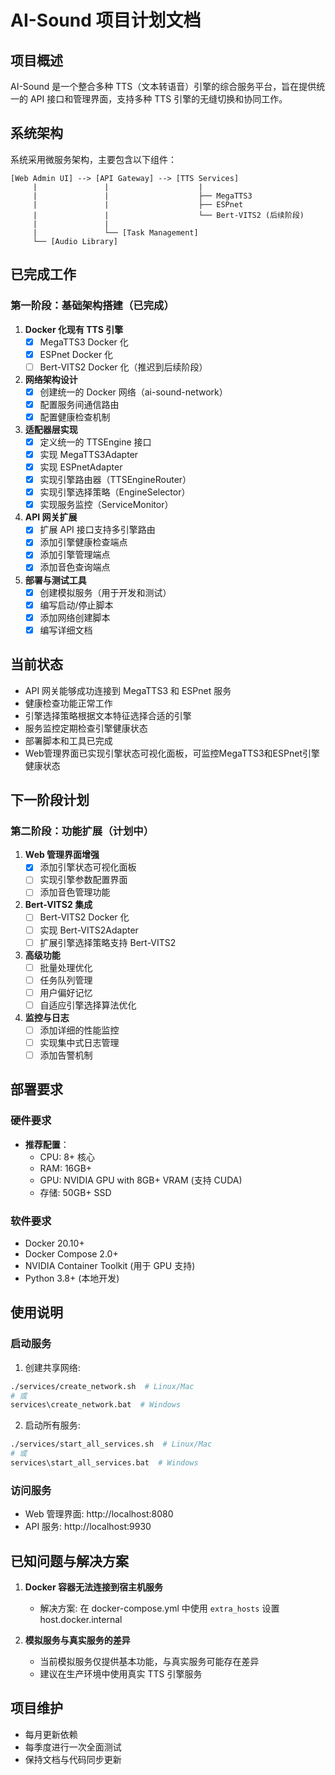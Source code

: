 # AI-Sound 项目计划文档

## 项目概述

AI-Sound 是一个整合多种 TTS（文本转语音）引擎的综合服务平台，旨在提供统一的 API 接口和管理界面，支持多种 TTS 引擎的无缝切换和协同工作。

## 系统架构

系统采用微服务架构，主要包含以下组件：

```
[Web Admin UI] --> [API Gateway] --> [TTS Services]
     |               |                    |
     |               |                    ├── MegaTTS3
     |               |                    ├── ESPnet
     |               |                    └── Bert-VITS2 (后续阶段)
     |               |
     |               └── [Task Management]
     └── [Audio Library]
```

## 已完成工作

### 第一阶段：基础架构搭建（已完成）

1. **Docker 化现有 TTS 引擎**
   - [x] MegaTTS3 Docker 化
   - [x] ESPnet Docker 化
   - [ ] Bert-VITS2 Docker 化（推迟到后续阶段）

2. **网络架构设计**
   - [x] 创建统一的 Docker 网络（ai-sound-network）
   - [x] 配置服务间通信路由
   - [x] 配置健康检查机制

3. **适配器层实现**
   - [x] 定义统一的 TTSEngine 接口
   - [x] 实现 MegaTTS3Adapter
   - [x] 实现 ESPnetAdapter
   - [x] 实现引擎路由器（TTSEngineRouter）
   - [x] 实现引擎选择策略（EngineSelector）
   - [x] 实现服务监控（ServiceMonitor）

4. **API 网关扩展**
   - [x] 扩展 API 接口支持多引擎路由
   - [x] 添加引擎健康检查端点
   - [x] 添加引擎管理端点
   - [x] 添加音色查询端点

5. **部署与测试工具**
   - [x] 创建模拟服务（用于开发和测试）
   - [x] 编写启动/停止脚本
   - [x] 添加网络创建脚本
   - [x] 编写详细文档

## 当前状态

- API 网关能够成功连接到 MegaTTS3 和 ESPnet 服务
- 健康检查功能正常工作
- 引擎选择策略根据文本特征选择合适的引擎
- 服务监控定期检查引擎健康状态
- 部署脚本和工具已完成
- Web管理界面已实现引擎状态可视化面板，可监控MegaTTS3和ESPnet引擎健康状态

## 下一阶段计划

### 第二阶段：功能扩展（计划中）

1. **Web 管理界面增强**
   - [x] 添加引擎状态可视化面板
   - [ ] 实现引擎参数配置界面
   - [ ] 添加音色管理功能

2. **Bert-VITS2 集成**
   - [ ] Bert-VITS2 Docker 化
   - [ ] 实现 Bert-VITS2Adapter
   - [ ] 扩展引擎选择策略支持 Bert-VITS2

3. **高级功能**
   - [ ] 批量处理优化
   - [ ] 任务队列管理
   - [ ] 用户偏好记忆
   - [ ] 自适应引擎选择算法优化

4. **监控与日志**
   - [ ] 添加详细的性能监控
   - [ ] 实现集中式日志管理
   - [ ] 添加告警机制

## 部署要求

### 硬件要求

- **推荐配置**：
  - CPU: 8+ 核心
  - RAM: 16GB+
  - GPU: NVIDIA GPU with 8GB+ VRAM (支持 CUDA)
  - 存储: 50GB+ SSD

### 软件要求

- Docker 20.10+
- Docker Compose 2.0+
- NVIDIA Container Toolkit (用于 GPU 支持)
- Python 3.8+ (本地开发)

## 使用说明

### 启动服务

1. 创建共享网络:
```bash
./services/create_network.sh  # Linux/Mac
# 或
services\create_network.bat  # Windows
```

2. 启动所有服务:
```bash
./services/start_all_services.sh  # Linux/Mac
# 或
services\start_all_services.bat  # Windows
```

### 访问服务

- Web 管理界面: http://localhost:8080
- API 服务: http://localhost:9930

## 已知问题与解决方案

1. **Docker 容器无法连接到宿主机服务**
   - 解决方案: 在 docker-compose.yml 中使用 `extra_hosts` 设置 host.docker.internal

2. **模拟服务与真实服务的差异**
   - 当前模拟服务仅提供基本功能，与真实服务可能存在差异
   - 建议在生产环境中使用真实 TTS 引擎服务

## 项目维护

- 每月更新依赖
- 每季度进行一次全面测试
- 保持文档与代码同步更新